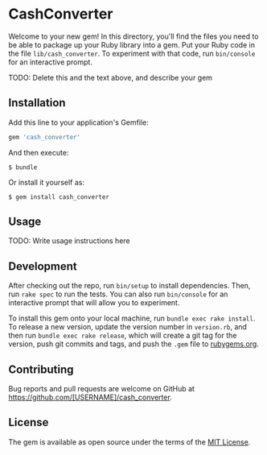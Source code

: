 # CashConverter

Welcome to your new gem! In this directory, you'll find the files you need to be able to package up your Ruby library into a gem. Put your Ruby code in the file `lib/cash_converter`. To experiment with that code, run `bin/console` for an interactive prompt.

TODO: Delete this and the text above, and describe your gem

## Installation

Add this line to your application's Gemfile:

```ruby
gem 'cash_converter'
```

And then execute:

    $ bundle

Or install it yourself as:

    $ gem install cash_converter

## Usage

TODO: Write usage instructions here

## Development

After checking out the repo, run `bin/setup` to install dependencies. Then, run `rake spec` to run the tests. You can also run `bin/console` for an interactive prompt that will allow you to experiment.

To install this gem onto your local machine, run `bundle exec rake install`. To release a new version, update the version number in `version.rb`, and then run `bundle exec rake release`, which will create a git tag for the version, push git commits and tags, and push the `.gem` file to [rubygems.org](https://rubygems.org).

## Contributing

Bug reports and pull requests are welcome on GitHub at https://github.com/[USERNAME]/cash_converter.


## License

The gem is available as open source under the terms of the [MIT License](http://opensource.org/licenses/MIT).

